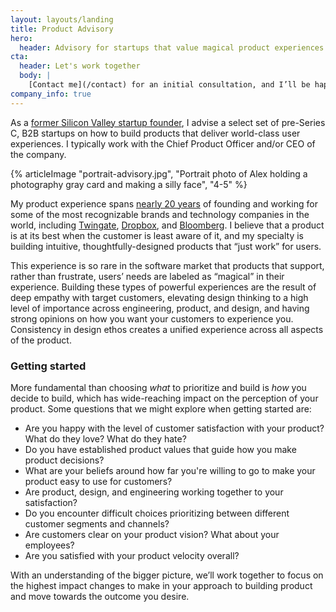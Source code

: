 ```yaml
---
layout: layouts/landing
title: Product Advisory
hero:
  header: Advisory for startups that value magical product experiences
cta:
  header: Let's work together
  body: |
    [Contact me](/contact) for an initial consultation, and I’ll be happy to answer any questions that you may have.
company_info: true
---
```


As a [former Silicon Valley startup founder](https://www.forbes.com/sites/kenrickcai/2022/04/14/twingate-series-b-400-million-taking-down-vpn/), I advise a select set of pre-Series C, B2B startups on how to build products that deliver world-class user experiences. I typically work with the Chief Product Officer and/or CEO of the company.

{% articleImage "portrait-advisory.jpg", "Portrait photo of Alex holding a photography gray card and making a silly face", "4-5" %}

My product experience spans [nearly 20 years](https://www.linkedin.com/in/awmars) of founding and working for some of the most recognizable brands and technology companies in the world, including [Twingate](https://www.twingate.com), [Dropbox](https://www.dropbox.com), and [Bloomberg](https://www.bloomberg.net). I believe that a product is at its best when the customer is least aware of it, and my specialty is building intuitive, thoughtfully-designed products that “just work” for users.

This experience is so rare in the software market that products that support, rather than frustrate, users’ needs are labeled as “magical” in their experience. Building these types of powerful experiences are the result of deep empathy with target customers, elevating design thinking to a high level of importance across engineering, product, and design, and having strong opinions on how you want your customers to experience you. Consistency in design ethos creates a unified experience across all aspects of the product.

### Getting started

More fundamental than choosing *what* to prioritize and build is *how* you decide to build, which has wide-reaching impact on the perception of your product. Some questions that we might explore when getting started are:

- Are you happy with the level of customer satisfaction with your product? What do they love? What do they hate?
- Do you have established product values that guide how you make product decisions?
- What are your beliefs around how far you're willing to go to make your product easy to use for customers?
- Are product, design, and engineering working together to your satisfaction?
- Do you encounter difficult choices prioritizing between different customer segments and channels?
- Are customers clear on your product vision? What about your employees?
- Are you satisfied with your product velocity overall?

With an understanding of the bigger picture, we’ll work together to focus on the highest impact changes to make in your approach to building product and move towards the outcome you desire.
